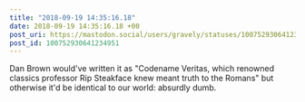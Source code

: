 ```yaml
---
title: "2018-09-19 14:35:16.18"
date: 2018-09-19 14:35:16.18 +00
post_uri: https://mastodon.social/users/gravely/statuses/100752930641234951
post_id: 100752930641234951
---
```

Dan Brown would've written it as "Codename Veritas, which renowned classics professor Rip Steakface knew meant truth to the Romans" but otherwise it'd be identical to our world: absurdly dumb.


